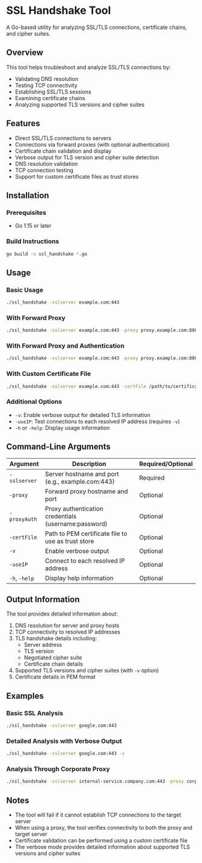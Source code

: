 # SSL Handshake Tool

A Go-based utility for analyzing SSL/TLS connections, certificate chains, and cipher suites.

## Overview

This tool helps troubleshoot and analyze SSL/TLS connections by:
- Validating DNS resolution
- Testing TCP connectivity
- Establishing SSL/TLS sessions
- Examining certificate chains
- Analyzing supported TLS versions and cipher suites

## Features

- Direct SSL/TLS connections to servers
- Connections via forward proxies (with optional authentication)
- Certificate chain validation and display
- Verbose output for TLS version and cipher suite detection
- DNS resolution validation
- TCP connection testing
- Support for custom certificate files as trust stores

## Installation

### Prerequisites
- Go 1.15 or later

### Build Instructions
```bash
go build -o ssl_handshake *.go
```

## Usage

### Basic Usage
```bash
./ssl_handshake -sslserver example.com:443
```

### With Forward Proxy
```bash
./ssl_handshake -sslserver example.com:443 -proxy proxy.example.com:8080
```

### With Forward Proxy and Authentication
```bash
./ssl_handshake -sslserver example.com:443 -proxy proxy.example.com:8080 -proxyAuth username:password
```

### With Custom Certificate File
```bash
./ssl_handshake -sslserver example.com:443 -certFile /path/to/certificate.pem
```

### Additional Options
- `-v`: Enable verbose output for detailed TLS information
- `-useIP`: Test connections to each resolved IP address (requires `-v`)
- `-h` or `-help`: Display usage information

## Command-Line Arguments

| Argument | Description | Required/Optional |
|----------|-------------|-------------------|
| `-sslserver` | Server hostname and port (e.g., example.com:443) | Required |
| `-proxy` | Forward proxy hostname and port | Optional |
| `-proxyAuth` | Proxy authentication credentials (username:password) | Optional |
| `-certFile` | Path to PEM certificate file to use as trust store | Optional |
| `-v` | Enable verbose output | Optional |
| `-useIP` | Connect to each resolved IP address | Optional |
| `-h`, `-help` | Display help information | Optional |

## Output Information

The tool provides detailed information about:
1. DNS resolution for server and proxy hosts
2. TCP connectivity to resolved IP addresses
3. TLS handshake details including:
   - Server address
   - TLS version
   - Negotiated cipher suite
   - Certificate chain details
4. Supported TLS versions and cipher suites (with `-v` option)
5. Certificate details in PEM format

## Examples

### Basic SSL Analysis
```bash
./ssl_handshake -sslserver google.com:443
```

### Detailed Analysis with Verbose Output
```bash
./ssl_handshake -sslserver google.com:443 -v
```

### Analysis Through Corporate Proxy
```bash
./ssl_handshake -sslserver internal-service.company.com:443 -proxy corporate-proxy.company.com:8080 -proxyAuth username:password -certFile company-ca.pem
```

## Notes

- The tool will fail if it cannot establish TCP connections to the target server
- When using a proxy, the tool verifies connectivity to both the proxy and target server
- Certificate validation can be performed using a custom certificate file
- The verbose mode provides detailed information about supported TLS versions and cipher suites

